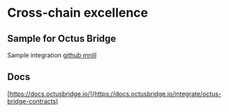 # Cross-chain excellence 

## Sample for Octus Bridge

Sample integration [github mnill](https://github.com/mnill/octus-bridge-integration-sample)

## Docs

[https://docs.octusbridge.io/](https://docs.octusbridge.io/integrate/octus-bridge-contracts)


